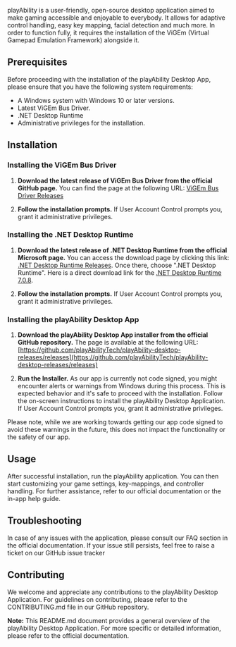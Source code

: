 
playAbility is a user-friendly, open-source desktop application aimed to make gaming accessible and enjoyable to everybody. It allows for adaptive control handling, easy key mapping, facial detection and much more. In order to function fully, it requires the installation of the ViGEm (Virtual Gamepad Emulation Framework) alongside it.

## Prerequisites
Before proceeding with the installation of the playAbility Desktop App, please ensure that you have the following system requirements:

- A Windows system with Windows 10 or later versions.
- Latest ViGEm Bus Driver.
- .NET Desktop Runtime
- Administrative privileges for the installation.

## Installation

### Installing the ViGEm Bus Driver

1. **Download the latest release of ViGEm Bus Driver from the official GitHub page.** You can find the page at the following URL: [ViGEm Bus Driver Releases](https://github.com/ViGEm/ViGEmBus/releases)
   
2. **Follow the installation prompts.** If User Account Control prompts you, grant it administrative privileges.

### Installing the .NET Desktop Runtime

1. **Download the latest release of .NET Desktop Runtime from the official Microsoft page.** You can access the download page by clicking this link: [.NET Desktop Runtime Releases](https://dotnet.microsoft.com/en-us/download/dotnet/7.0). Once there, choose ".NET Desktop Runtime". Here is a direct download link for the [.NET Desktop Runtime 7.0.8](https://dotnet.microsoft.com/en-us/download/dotnet/thank-you/runtime-desktop-7.0.8-windows-x64-installer).

2. **Follow the installation prompts.** If User Account Control prompts you, grant it administrative privileges.

### Installing the playAbility Desktop App


1. **Download the playAbility Desktop App installer from the official GitHub repository.** The page is available at the following URL: [https://github.com/playAbilityTech/playAbility-desktop-releases/releases](https://github.com/playAbilityTech/playAbility-desktop-releases/releases)


2. **Run the Installer.** As our app is currently not code signed, you might encounter alerts or warnings from Windows during this process. This is expected behavior and it's safe to proceed with the installation. Follow the on-screen instructions to install the playAbility Desktop Application. If User Account Control prompts you, grant it administrative privileges.

Please note, while we are working towards getting our app code signed to avoid these warnings in the future, this does not impact the functionality or the safety of our app.

## Usage
After successful installation, run the playAbility application. You can then start customizing your game settings, key-mappings, and controller handling. For further assistance, refer to our official documentation or the in-app help guide.

## Troubleshooting
In case of any issues with the application, please consult our FAQ section in the official documentation. If your issue still persists, feel free to raise a ticket on our GitHub issue tracker

## Contributing
We welcome and appreciate any contributions to the playAbility Desktop Application. For guidelines on contributing, please refer to the CONTRIBUTING.md file in our GitHub repository.

**Note:** This README.md document provides a general overview of the playAbility Desktop Application. For more specific or detailed information, please refer to the official documentation.
